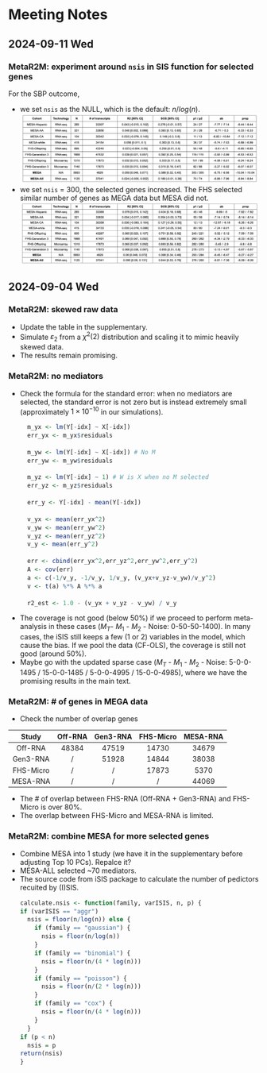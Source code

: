 # Meeting Notes

## 2024-09-11 Wed

### MetaR2M: experiment around `nsis` in SIS function for selected genes

For the SBP outcome, 
- we set `nsis` as the NULL, which is the default: $n/log(n)$.
  <div align="center"><img src="Fig/RDA-nsis-300.png" ></div>
- we set `nsis` = 300, the selected genes increased. The FHS selected similar number of genes as MEGA data but MESA did not. 
  <div align="center"><img src="Fig/RDA-SBP-NSIS-300.png" ></div>







## 2024-09-04 Wed

### MetaR2M: skewed raw data

- Update the table in the supplementary.
- Simulate $\varepsilon_{2}$ from a $\chi^2(2)$ distribution and scaling it to mimic heavily skewed data.
- The results remain promising.

### MetaR2M: no mediators
- Check the formula for the standard error: when no mediators are selected, the standard error is not zero but is instead extremely small (approximately $1\times 10^{-10}$ in our simulations).
  ```R
    m_yx <- lm(Y[-idx] ~ X[-idx])
    err_yx <- m_yx$residuals
    
    m_yw <- lm(Y[-idx] ~ X[-idx]) # No M
    err_yw <- m_yw$residuals
    
    m_yz <- lm(Y[-idx] ~ 1) # W is X when no M selected
    err_yz <- m_yz$residuals
    
    err_y <- Y[-idx] - mean(Y[-idx])
    
    v_yx <- mean(err_yx^2)
    v_yw <- mean(err_yw^2)
    v_yz <- mean(err_yz^2)
    v_y <- mean(err_y^2)
    
    err <- cbind(err_yx^2,err_yz^2,err_yw^2,err_y^2)
    A <- cov(err)
    a <- c(-1/v_y, -1/v_y, 1/v_y, (v_yx+v_yz-v_yw)/v_y^2)
    v <- t(a) %*% A %*% a
    
    r2_est <- 1.0 - (v_yx + v_yz - v_yw) / v_y
  ```
- The coverage is not good (below 50%) if we proceed to perform meta-analysis in these cases ($M_T$- $M_1$ - $M_2$ - Noise: 0-50-50-1400). In many cases, the iSIS still keeps a few (1 or 2) variables in the model, which cause the bias. If we pool the data (CF-OLS), the coverage is still not good (around 50%).
- Maybe go with the updated sparse case ($M_T$ - $M_1$ - $M_2$ - Noise: 5-0-0-1495 / 15-0-0-1485 / 5-0-0-4995 / 15-0-0-4985), where we have the promising results in the main text.

### MetaR2M: # of genes in MEGA data
- Check the number of overlap genes

| Study     | Off-RNA    | Gen3-RNA    | FHS-Micro   | MESA-RNA    |
| :---:     | :---:      | :---:       | :---:       | :---:       | 
| Off-RNA   | 48384      | 47519       |  14730      | 34679       |
| Gen3-RNA  | /          | 51928       |   14844     | 38038       |
| FHS-Micro | /          | /           |   17873     | 5370        |
| MESA-RNA  | /          | /           |     /       | 44069       |

- The # of overlap between FHS-RNA (Off-RNA + Gen3-RNA) and FHS-Micro is over 80%.
- The overlap between FHS-Micro and MESA-RNA is limited.



### MetaR2M: combine MESA for more selected genes

- Combine MESA into 1 study (we have it in the supplementary before adjusting Top 10 PCs). Repalce it?
- MESA-ALL selected ~70 mediators.
- The source code from iSIS package to calculate the number of pedictors recuited by (I)SIS.
  ```R
  calculate.nsis <- function(family, varISIS, n, p) {
  if (varISIS == "aggr") 
    nsis = floor(n/log(n)) else {
      if (family == "gaussian") {
        nsis = floor(n/log(n))
      }
      if (family == "binomial") {
        nsis = floor(n/(4 * log(n)))
      }
      if (family == "poisson") {
        nsis = floor(n/(2 * log(n)))
      }
      if (family == "cox") {
        nsis = floor(n/(4 * log(n)))
      }
    }
  if (p < n) 
    nsis = p
  return(nsis)
  }

  ```

